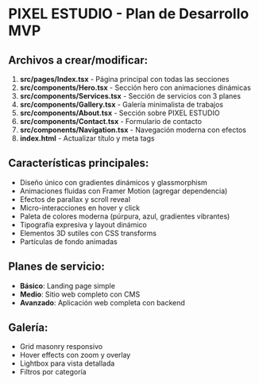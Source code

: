 # PIXEL ESTUDIO - Plan de Desarrollo MVP

## Archivos a crear/modificar:

1. **src/pages/Index.tsx** - Página principal con todas las secciones
2. **src/components/Hero.tsx** - Sección hero con animaciones dinámicas
3. **src/components/Services.tsx** - Sección de servicios con 3 planes
4. **src/components/Gallery.tsx** - Galería minimalista de trabajos
5. **src/components/About.tsx** - Sección sobre PIXEL ESTUDIO
6. **src/components/Contact.tsx** - Formulario de contacto
7. **src/components/Navigation.tsx** - Navegación moderna con efectos
8. **index.html** - Actualizar título y meta tags

## Características principales:
- Diseño único con gradientes dinámicos y glassmorphism
- Animaciones fluidas con Framer Motion (agregar dependencia)
- Efectos de parallax y scroll reveal
- Micro-interacciones en hover y click
- Paleta de colores moderna (púrpura, azul, gradientes vibrantes)
- Tipografía expresiva y layout dinámico
- Elementos 3D sutiles con CSS transforms
- Partículas de fondo animadas

## Planes de servicio:
- **Básico**: Landing page simple
- **Medio**: Sitio web completo con CMS
- **Avanzado**: Aplicación web completa con backend

## Galería:
- Grid masonry responsivo
- Hover effects con zoom y overlay
- Lightbox para vista detallada
- Filtros por categoría